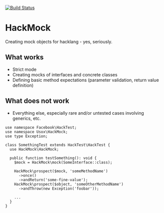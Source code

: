 [![Build Status](https://travis-ci.org/usox/hackmock.svg?branch=master)](https://travis-ci.org/usox/hackmock)

# HackMock

Creating mock objects for hacklang - yes, seriously.

## What works

- Strict mode
- Creating mocks of interfaces and concrete classes
- Defining basic method expectations (parameter validation, return value definition)

## What does not work

- Everything else, especially rare and/or untested cases involving generics, etc.

```hack
use namespace Facebook\HackTest;
use namespace Usox\HackMock;
use type Exception;

class SomethingTest extends HackTest\HackTest {
  use HackMock\HackMock;

  public function testSomething(): void {
    $mock = HackMock\mock(SomeInterface::class);

    HackMock\prospect($mock, 'someMethodName')
      ->once()
      ->andReturn('some-fine-value');
    HackMock\prospect($object, 'someOtherMethodName')
      ->andThrow(new Exception('foobar'));

    ...
  }
}
```